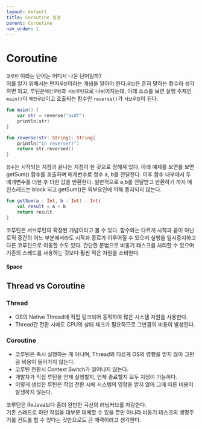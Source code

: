 ```yaml
---
layout: default
title: Coroutine 설명
parent: Coroutine
nav_order: 1
---
```

# Coroutine 
`코루틴` 이라는 단어는 어디서 나온 단어일까?  
이를 알기 위해서는 먼저`루틴`이라는 개념을 알아야 한다.`루틴`은 흔히 말하는 함수라 생각하면 되고, 루틴은`메인루틴`과 `서브루틴`으로 나뉘어지는데, 아래 소스를 보면 실행 주체인 `main()`이 `메인루틴`이고 호출되는 함수인 `reverse()`가 `서브루틴`이 된다.
```kotlin
fun main() {
    var str = reverse("asdf")
    println(str)
}

fun reverse(str: String): String{
    println("in reverse()")
    return str.reversed()
}
```
`함수`는 시작되는 지점과 끝나는 지점이 한 곳으로 정해져 있다. 아래 예제를 보면를 보면 getSum() 함수를 호출하며 매개변수로 정수 a, b를 전달한다. 이후 함수 내부에서 두 매개변수를 더한 후 더한 값을 반환한다. 일반적으로 a,b를 전달받고 반환하기 까지 메인스레드는 block 되고 getSum()은 외부요인에 의해 중지되지 않는다.
```kotlin
fun getSum(a : Int, b : Int) : Int{
    val result = a + b
    return result
}
```
코루틴은 서브루틴의 확장된 개념이라고 볼 수 있다. 함수와는 다르게 시작과 끝이 아닌 로직 중간의 어느 부분에서라도 시작과 종료가 이루어질 수 있으며 실행을 일시중지하고 다른 코루틴으로 이동할 수도 있다. 간단한 문법으로 비동기 태스크를 처리할 수 있으며 기존의 스레드를 사용하는 것보다 훨씬 적은 자원을 소비한다. 
#### Space
## Thread vs Coroutine
### Thread
- OS의 Native Thread에 직접 링크되어 동작하여 많은 시스템 자원을 사용한다.
- Thread간 전환 시에도 CPU의 상태 체크가 필요하므로 그만큼의 비용이 발생한다.  

### Coroutine
- 코루틴은 즉시 실행하는 게 아니며, Thread와 다르게 OS의 영향을 받지 않아 그만큼 비용이 들어가지 않는다.
- 코루틴 전환시 Context Switch가 일어나지 않는다.
- 개발자가 직접 루틴을 언제 실행할지, 언제 종료할지 모두 지정이 가능하다.
- 이렇게 생성한 루틴은 작업 전환 시에 시스템의 영향을 받지 않아 그에 따른 비용이 발생하지 않는다.  

코루틴은 RxJava보다 좀더 완만한 곡선의 러닝커브를 자랑한다.  
기존 스레드로 하던 작업을 대부분 대체할 수 있을 뿐만 아니라 비동기 테스크의 생명주기를 컨트롤 할 수 있다는 것만으로도 큰 매력이라고 생각한다.